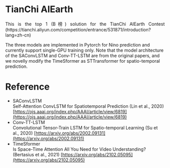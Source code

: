 # TianChi AIEarth
<p align="justify">
This is the top 1 (B榜) solution for the TianChi AIEarth Contest (https://tianchi.aliyun.com/competition/entrance/531871/introduction?lang=zh-cn)

The three models are implemented in Pytorch for Nino prediction and currently support single-GPU training only.
Note that the model architecture of the SAConvLSTM and Conv-TT-LSTM are from the original papers, and we novelly modify the TimeSformer as STTransformer for spatio-temporal prediction.
</p>

# Reference
- SAConvLSTM\
Self-Attention ConvLSTM for Spatiotemporal Prediction (Lin et al., 2020) [https://ojs.aaai.org/index.php/AAAI/article/view/6819](https://ojs.aaai.org/index.php/AAAI/article/view/6819)
- Conv-TT-LSTM\
Convolutional Tensor-Train LSTM for Spatio-temporal Learning (Su et al., 2020) [https://arxiv.org/abs/2002.09131](https://arxiv.org/abs/2002.09131)
- TimeSformer\
Is Space-Time Attention All You Need for Video Understanding? (Bertasius et al., 2021) [https://arxiv.org/abs/2102.05095](https://arxiv.org/abs/2102.05095)
